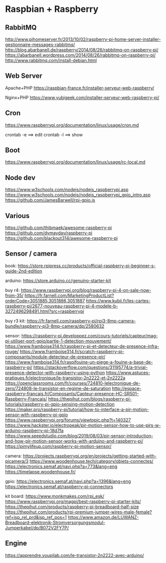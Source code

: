 

# Raspbian + Raspberry

## RabbitMQ
http://www.pihomeserver.fr/2013/10/02/raspberry-pi-home-server-installer-gestionnaire-messages-rabbitmq/
http://blog.abarbanell.de/raspberry/2014/08/26/rabbitmq-on-raspberry-pi/
https://abarbanell.wordpress.com/2014/08/26/rabbitmq-on-raspberry-pi/
http://www.rabbitmq.com/install-debian.html

## Web Server

Apache+PHP
https://raspbian-france.fr/installer-serveur-web-raspberry/

Nginx+PHP
https://www.yubigeek.com/installer-serveur-web-raspberry-pi/

## Cron
https://www.raspberrypi.org/documentation/linux/usage/cron.md

crontab -e ==> edit
crontab -l ==> show

## Boot
https://www.raspberrypi.org/documentation/linux/usage/rc-local.md

## Node dev
https://www.w3schools.com/nodejs/nodejs_raspberrypi.asp
https://www.w3schools.com/nodejs/nodejs_raspberrypi_gpio_intro.asp
https://github.com/JamesBarwell/rpi-gpio.js

## Various
https://github.com/thibmaek/awesome-raspberry-pi
https://github.com/dymayday/raspberry-pi
https://github.com/blackout314/awesome-raspberry-pi

##  Sensor / camera

book:
https://store.rpipress.cc/products/official-raspberry-pi-beginner-s-guide-2nd-edition

arduino:
https://store.arduino.cc/genuino-starter-kit

buy r4:
https://www.raspberrypi.org/blog/raspberry-pi-4-on-sale-now-from-35/ 
https://fr.farnell.com/MarketingProductList?orderCode=3051885,3051886,3051887
https://www.kubii.fr/les-cartes-raspberry-pi/2677-nouveau-raspberry-pi-4-modele-b-3272496298491.html?src=raspberrypi   

buy r3 kit:
https://fr.farnell.com/raspberry-pi/rpi3-8mp-camera-bundle/raspberry-pi3-8mp-camera/dp/2580632 

sensor:
https://raspberry-pi.developpez.com/cours-tutoriels/capteur/mag-pi-utiliser-port-gpio/partie-1-detection-mouvement/ 
https://www.framboise314.fr/raspberry-pi-et-detecteur-de-presence-infra-rouge/
https://www.framboise314.fr/scratch-raspberry-pi-composants/module-detecteur-de-presence-pir/  
https://www.framboise314.fr/raspifouine-un-piege-a-fouine-a-base-de-raspberry-pi/
https://stackoverflow.com/questions/31195774/a-trivial-presence-detector-with-raspberry-using-python
https://www.astuces-pratiques.fr/electronique/le-transistor-2n2222-et-2n2222a
https://openclassrooms.com/fr/courses/724810-lelectronique-de-zero/724808-le-transistor-en-regime-de-saturation
http://espace-raspberry-francais.fr/Composants/Capteur-presence-HC-SR501-Raspberry-Francais/
https://thepihut.com/blogs/raspberry-pi-tutorials/raspberry-pi-gpio-sensing-motion-detection
https://maker.pro/raspberry-pi/tutorial/how-to-interface-a-pir-motion-sensor-with-raspberry-pi-gpio
https://www.raspberrypi.org/forums/viewtopic.php?t=140327
https://www.hackster.io/electropeak/pir-motion-sensor-how-to-use-pirs-w-arduino-raspberry-pi-18d7fa
https://www.seeedstudio.com/blog/2019/08/03/pir-sensor-introduction-and-how-pir-motion-sensor-works-with-arduino-and-raspberry-pi/
https://pimylifeup.com/raspberry-pi-motion-sensor/

camera:
https://projects.raspberrypi.org/en/projects/getting-started-with-picamera/3 
https://www.woodenhouse.tech/category/objets-connectes/
https://electronics.semaf.at/navi.php?a=773&lang=eng
https://timelapse.woodenhouse.fr/

gpio:
https://electronics.semaf.at/navi.php?a=1396&lang=eng
https://electronics.semaf.at/raspberry-pi-connectors

kit board:
https://www.monkmakes.com/rpi_esk/
https://www.raspberrypi.org/magpi/best-raspberry-pi-starter-kits/
https://thepihut.com/products/raspberry-pi-breadboard-half-size
https://thepihut.com/products/rpi-premium-jumper-wires-male-female?ref=isp_rel_prd&isp_ref_pos=1
https://www.amazon.de/LUWANZ-Breadboard-elektronik-Stromversorgungsmodul-Jumperkabel/dp/B072V2FY7P/

## Engine
https://apprendre.youpilab.com/le-transistor-2n2222-avec-arduino/